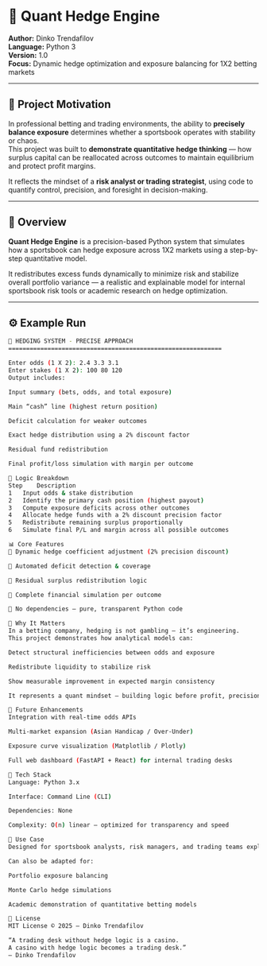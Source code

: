 # 🎰 Quant Hedge Engine

**Author:** Dinko Trendafilov  
**Language:** Python 3  
**Version:** 1.0  
**Focus:** Dynamic hedge optimization and exposure balancing for 1X2 betting markets  

---

## 🧭 Project Motivation

In professional betting and trading environments, the ability to **precisely balance exposure** determines whether a sportsbook operates with stability or chaos.  
This project was built to **demonstrate quantitative hedge thinking** — how surplus capital can be reallocated across outcomes to maintain equilibrium and protect profit margins.  

It reflects the mindset of a **risk analyst or trading strategist**, using code to quantify control, precision, and foresight in decision-making.  

---

## 🧩 Overview

**Quant Hedge Engine** is a precision-based Python system that simulates how a sportsbook can hedge exposure across 1X2 markets using a step-by-step quantitative model.  

It redistributes excess funds dynamically to minimize risk and stabilize overall portfolio variance — a realistic and explainable model for internal sportsbook risk tools or academic research on hedge optimization.

---

## ⚙️ Example Run

```bash
🎰 HEDGING SYSTEM - PRECISE APPROACH
============================================================

Enter odds (1 X 2): 2.4 3.3 3.1
Enter stakes (1 X 2): 100 80 120
Output includes:

Input summary (bets, odds, and total exposure)

Main “cash” line (highest return position)

Deficit calculation for weaker outcomes

Exact hedge distribution using a 2% discount factor

Residual fund redistribution

Final profit/loss simulation with margin per outcome

🧮 Logic Breakdown
Step	Description
1	Input odds & stake distribution
2	Identify the primary cash position (highest payout)
3	Compute exposure deficits across other outcomes
4	Allocate hedge funds with a 2% discount precision factor
5	Redistribute remaining surplus proportionally
6	Simulate final P/L and margin across all possible outcomes

📊 Core Features
🔹 Dynamic hedge coefficient adjustment (2% precision discount)

🔹 Automated deficit detection & coverage

🔹 Residual surplus redistribution logic

🔹 Complete financial simulation per outcome

🔹 No dependencies — pure, transparent Python code

🧠 Why It Matters
In a betting company, hedging is not gambling — it’s engineering.
This project demonstrates how analytical models can:

Detect structural inefficiencies between odds and exposure

Redistribute liquidity to stabilize risk

Show measurable improvement in expected margin consistency

It represents a quant mindset — building logic before profit, precision before luck.

🚀 Future Enhancements
Integration with real-time odds APIs

Multi-market expansion (Asian Handicap / Over-Under)

Exposure curve visualization (Matplotlib / Plotly)

Full web dashboard (FastAPI + React) for internal trading desks

🧰 Tech Stack
Language: Python 3.x

Interface: Command Line (CLI)

Dependencies: None

Complexity: O(n) linear — optimized for transparency and speed

💼 Use Case
Designed for sportsbook analysts, risk managers, and trading teams exploring hedge optimization logic in real 1X2 environments.

Can also be adapted for:

Portfolio exposure balancing

Monte Carlo hedge simulations

Academic demonstration of quantitative betting models

📄 License
MIT License © 2025 — Dinko Trendafilov

“A trading desk without hedge logic is a casino.
A casino with hedge logic becomes a trading desk.”
— Dinko Trendafilov

